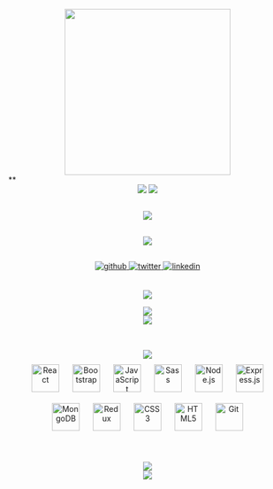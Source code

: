 <!-- <img src="https://camo.githubusercontent.com/b40aa6e0a49e00065a11b3773f9f4d7098be2fed4da538a0a32abb74992a7869/68747470733a2f2f726973686176616e616e642e6769746875622e696f2f7374617469632f696d616765732f6772656574696e67732e676966"> -->



**<div align="center">[<img src="https://c.tenor.com/5hKPyupKGWMAAAAC/robot-hello.gif" width="300px"> ](https://www.brian-reed.me/)</div>**
**<div align="center">[<img src="https://res.cloudinary.com/at100dev/image/upload/v1628283719/I_m_Brian_Reed_a_Software_Engineer_2_psdfrk.svg">](https://www.brian-reed.me/)
<img src="https://raw.githubusercontent.com/andreasbm/readme/master/assets/lines/colored.png">

## 
**<div align="center">[<img src="https://res.cloudinary.com/at100dev/image/upload/v1628296962/Portfolio_4_wugw4m.svg">](https://www.brian-reed.me/)</div>**
##
**<div align="center">[<img src="https://res.cloudinary.com/at100dev/image/upload/v1628297027/Contact_Me_2_ydvemp.svg">](https://brian-reed.mfs.gg/brian-reed)</div>**
##
<div align="center">
<a href="https://github.com/brian-reed-software" target="_blank">
<img src=https://img.shields.io/badge/github-%2324292e.svg?&style=for-the-badge&logo=github&logoColor=white alt=github style="margin-bottom: 5px;" />
</a>
<a href="https://twitter.com/brian_software_" target="_blank">
<img src=https://img.shields.io/badge/twitter-%2300acee.svg?&style=for-the-badge&logo=twitter&logoColor=white alt=twitter style="margin-bottom: 5px;" />
</a>
<a href="https://linkedin.com/in/brian-reed-software" target="_blank">
<img src=https://img.shields.io/badge/linkedin-%231E77B5.svg?&style=for-the-badge&logo=linkedin&logoColor=white alt=linkedin style="margin-bottom: 5px;" />
</a></div>
  
##
  
**<div align="center">[<img src="https://res.cloudinary.com/at100dev/image/upload/v1628305783/Projects_iup99o.svg">](https://social-again.herokuapp.com/)</div>**

**<div align="center">[<img src="https://res.cloudinary.com/at100dev/image/upload/b_rgb:000000,r_30/v1628306896/networkingApp1_px0fvk.jpg">](https://social-again.herokuapp.com/)</div>**
**<div align="center">[<img src="https://repository-images.githubusercontent.com/394708721/49658f52-32f5-4fb5-aaa8-9553f34577d8">](https://fizzbuzz-checker.herokuapp.com/)</div>**
 
##

  
  
  


##
  

<br/>  


<div align="center">
<img src="https://res.cloudinary.com/at100dev/image/upload/v1628283783/My_Skill_Set_kzcplc.svg">  
<br/>

<div align="center" width="100%">  

<img style="margin: 10px" src="https://profilinator.rishav.dev/skills-assets/react-original-wordmark.svg" alt="React" height="50" />  
<img style="margin: 10px" src="https://profilinator.rishav.dev/skills-assets/bootstrap-plain.svg" alt="Bootstrap" height="50" />  
<img style="margin: 10px" src="https://profilinator.rishav.dev/skills-assets/javascript-original.svg" alt="JavaScript" height="50" />  
<img style="margin: 10px" src="https://profilinator.rishav.dev/skills-assets/sass-original.svg" alt="Sass" height="50" />  
<img style="margin: 10px" src="https://profilinator.rishav.dev/skills-assets/nodejs-original-wordmark.svg" alt="Node.js" height="50" />  
<img style="margin: 10px" src="https://profilinator.rishav.dev/skills-assets/express-original-wordmark.svg" alt="Express.js" height="50" />  
<img style="margin: 10px" src="https://profilinator.rishav.dev/skills-assets/mongodb-original-wordmark.svg" alt="MongoDB" height="50" />  
<img style="margin: 10px" src="https://profilinator.rishav.dev/skills-assets/redux-original.svg" alt="Redux" height="50" />  
<img style="margin: 10px" src="https://profilinator.rishav.dev/skills-assets/css3-original-wordmark.svg" alt="CSS3" height="50" />  
<img style="margin: 10px" src="https://profilinator.rishav.dev/skills-assets/html5-original-wordmark.svg" alt="HTML5" height="50" />  
<img style="margin: 10px" src="https://profilinator.rishav.dev/skills-assets/git-scm-icon.svg" alt="Git" height="50" />  
</div>
</div>
<br/>
<div align="center">
  

##
  
<img src="https://res.cloudinary.com/at100dev/image/upload/v1628283864/Github_Stats_yqhobs.svg">
  </div>
<!-- <div align="center"><img src="https://github-readme-stats.vercel.app/api?username=brian-reed-software&show_icons=true&count_private=true&hide_border=true" align="center" /> -->
 
 <div align="center">
<img src="https://ghchart.rshah.org/brian-reed-software" /></div>  

<br/>  


<!-- ## Recent Blog Posts   -->
  

<br/>  
